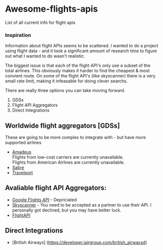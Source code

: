 # Awesome-flights-apis
List of all current info for flight apis


### Inspiration
Information about flight APIs seems to be scattered. I wanted to do a project using flight data - and it took a significant amount of research time to figure out what I wanted to do wasn't realistic. 

The biggest issue is that each of the flight API's only use a subset of the total airlines. This obviously makes it harder to find the cheapest & most convient route. On some of the flight API's (like skyscanner) there is a very small rate limit, making it infeasable for doing clever searchs. 

There are really three options you can take moving forward.
1. GDSs
2. Flight API Aggregators
3. Direct Integrations

## Worldwide flight aggregators [GDSs] 
These are going to be more complex to integrate with - but have more supported airlines
* [Amadeus](https://developers.amadeus.com/self-serviced)\
Flights from low-cost carriers are currently unavailable.\
Flights from American Airlines are currently unavailable.
* [Sabre](https://developer.sabre.com/homed)
* [Travelport](https://support.travelport.com/webhelp/uapi/uAPI.htm#Introduction.htm%3FTocPath%3D_____1d)

## Avaliable flight API Aggregators:
* [Google Flights API](https://news.ycombinator.com/item?id[15594975d) - Depriciated
* [Skyscanner](https://www.partners.skyscanner.net/affiliates/travel-apisd) - You need to be accepted as a partner to use their API. I personally got declined, but you may have better luck. 
* [FlightAPI](https://www.flightapi.io/docs/d)

## Direct Integrations
* [British Airways] (https://developer.iairgroup.com/british_airwaysd)
